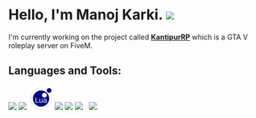 ## <h1 align="left">Hello, I'm Manoj Karki. <img src="https://raw.githubusercontent.com/MartinHeinz/MartinHeinz/master/wave.gif" width="30px"></h1>

I'm currently working on the project called **[KantipurRP](https://kantipurrp.com/)** which is a GTA V roleplay server on FiveM.

## Languages and Tools:

<p align="left">
    <a href="https://git-scm.com/" target="_blank"><img src="https://img.icons8.com/color/48/000000/visual-studio-code-2019.png"/></a>
    <a href="https://www.w3.org/html/" target="_blank"> <img src="https://img.icons8.com/color/48/000000/html-5.png"/></a>
    <a href="https://www.w3.org/html/" target="_blank"> <img style="width:48px;" src="https://raw.githubusercontent.com/github/explore/80688e429a7d4ef2fca1e82350fe8e3517d3494d/topics/lua/lua.png"/></a>
    <a href="https://developer.mozilla.org/en-US/docs/Web/JavaScript" target="_blank"> <img src="https://img.icons8.com/color/48/000000/javascript.png"/></a> 
    <a href="https://www.python.org" target="_blank"> <img src="https://img.icons8.com/color/48/000000/python.png"/></a> 
    <a style="padding-right:8px;" href="https://nodejs.org" target="_blank"> <img src="https://img.icons8.com/color/48/000000/nodejs.png"/></a> 
    <a style="padding-right:8px;" href="https://mariadb.com/" target="_blank"><img src="https://img.icons8.com/fluency/50/000000/maria-db.png"/></a>
</p>
<!---
ManojYT/ManojYT is a ✨ special ✨ repository because its `README.md` (this file) appears on your GitHub profile.
You can click the Preview link to take a look at your changes.
--->
